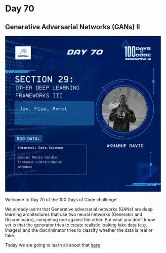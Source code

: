 # Day 70

## Generative Adversarial Networks (GANs) II

![100 days of code Day 70](../../Images/Day70.png)

Welcome to Day 70 of the 100 Days of Code challenge!


We already learnt that Generative adversarial networks (GANs) are deep learning architectures that use two neural networks (Generator and Discriminator), competing one against the other.  But what you don’t know yet is that the generator tries to create realistic looking fake data (e.g. images) and the discriminator tries to classify whether the data is real or fake.

Today we are going to learn all about that [here](https://www.youtube.com/watch?v=xBX2VlDgd4I&list=PLZsOBAyNTZwboR4_xj-n3K6XBTweC4YVD)

